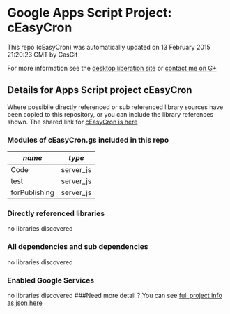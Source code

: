 # Google Apps Script Project: cEasyCron
This repo (cEasyCron) was automatically updated on 13 February 2015 21:20:23 GMT by GasGit

For more information see the [desktop liberation site](http://ramblings.mcpher.com/Home/excelquirks/drivesdk/gettinggithubready "desktop liberation") or [contact me on G+](https://plus.google.com/+BruceMcpherson "Bruce McPherson - GDE")
## Details for Apps Script project cEasyCron
Where possibile directly referenced or sub referenced library sources have been copied to this repository, or you can include the library references shown. 
The shared link for [cEasyCron is here](https://script.google.com/d/1EuigTk8ca4NmIupOlF3qAgCndmgbvNLbJFVbMDGL5w5at8hsXxkKGtwr/edit?usp=sharing "open in the GAS IDE")

### Modules of cEasyCron.gs included in this repo
*name*|*type*
--- | --- 
Code| server_js
test| server_js
forPublishing| server_js
### Directly referenced libraries
no libraries discovered
### All dependencies and sub dependencies
no libraries discovered
### Enabled Google Services
no libraries discovered
###Need more detail ?
You can see [full project info as json here](info.json)
